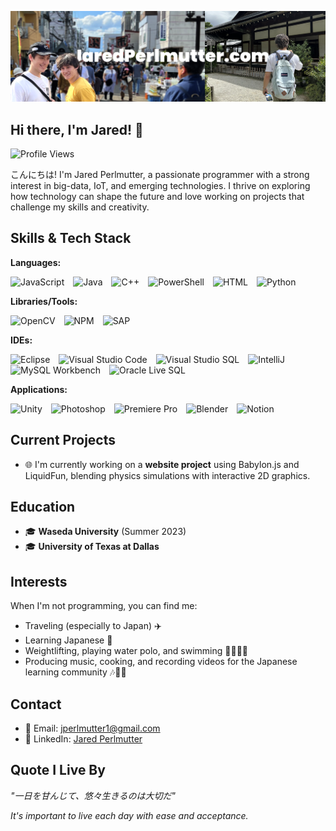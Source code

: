 [![header](./banner.png)](https://jaredperlmutter.com)

## Hi there, I'm Jared! 👋

![Profile Views](https://komarev.com/ghpvc/?username=jear-bear)

こんにちは! I'm Jared Perlmutter, a passionate programmer with a strong interest in big-data, IoT, and emerging technologies. I thrive on exploring how technology can shape the future and love working on projects that challenge my skills and creativity.

## Skills & Tech Stack

**Languages:**
<div>
  <img src="https://cdn.svgporn.com/logos/javascript.svg" alt="JavaScript" height="30" style="margin-right: 10px;"/>
  <img src="https://cdn.svgporn.com/logos/java.svg" alt="Java" height="30" style="margin-right: 10px;"/>
  <img src="https://cdn.svgporn.com/logos/c-plusplus.svg" alt="C++" height="30" style="margin-right: 10px;"/>
  <img src="https://raw.githubusercontent.com/gist/Xainey/d5bde7d01dcbac51ac951810e94313aa/raw/6c858c46726541b48ddaaebab29c41c07a196394/PowerShell.svg" alt="PowerShell" height="30" style="margin-right: 10px;"/>
  <img src="https://cdn.svgporn.com/logos/html-5.svg" alt="HTML" height="30" style="margin-right: 10px;"/>
  <img src="https://cdn.svgporn.com/logos/python.svg" alt="Python" height="30" style="margin-right: 10px;"/>
</div>

**Libraries/Tools:**
<div>
  <img src="https://cdn.svgporn.com/logos/opencv.svg" alt="OpenCV" height="30" style="margin-right: 10px;"/>
  <img src="https://cdn.svgporn.com/logos/npm.svg" alt="NPM" height="30" style="margin-right: 10px;"/>
  <img src="https://cdn.svgporn.com/logos/sap.svg" alt="SAP" height="30" style="margin-right: 10px;"/>
</div>

**IDEs:**
<div>
  <img src="https://cdn.svgporn.com/logos/eclipse.svg" alt="Eclipse" height="30" style="margin-right: 10px;"/>
  <img src="https://cdn.svgporn.com/logos/visual-studio-code.svg" alt="Visual Studio Code" height="30" style="margin-right: 10px;"/>
  <img src="https://cdn.svgporn.com/logos/visual-studio.svg" alt="Visual Studio SQL" height="30" style="margin-right: 10px;"/>
  <img src="https://cdn.svgporn.com/logos/intellij-idea.svg" alt="IntelliJ" height="30" style="margin-right: 10px;"/>
  <img src="https://cdn.svgporn.com/logos/mysql.svg" alt="MySQL Workbench" height="30" style="margin-right: 10px;"/>
  <img src="https://cdn.svgporn.com/logos/oracle.svg" alt="Oracle Live SQL" height="30" style="margin-right: 10px;"/>
</div>

**Applications:**
<div>
  <img src="https://cdn.svgporn.com/logos/unity.svg" alt="Unity" height="30" style="margin-right: 10px;"/>
  <img src="https://cdn.svgporn.com/logos/adobe-photoshop.svg" alt="Photoshop" height="30" style="margin-right: 10px;"/>
  <img src="https://cdn.svgporn.com/logos/adobe-premiere.svg" alt="Premiere Pro" height="30" style="margin-right: 10px;"/>
  <img src="https://cdn.svgporn.com/logos/blender.svg" alt="Blender" height="30" style="margin-right: 10px;"/>
  <img src="https://cdn.svgporn.com/logos/notion.svg" alt="Notion" height="30" style="margin-right: 10px;"/>
</div>

## Current Projects

- 🌐 I'm currently working on a **website project** using Babylon.js and LiquidFun, blending physics simulations with interactive 2D graphics.

## Education

- 🎓 **Waseda University** (Summer 2023)
- 🎓 **University of Texas at Dallas**

## Interests

When I'm not programming, you can find me:
- Traveling (especially to Japan) ✈️
- Learning Japanese :crossed_flags:
- Weightlifting, playing water polo, and swimming 🏋️‍♂️🏊‍♂️
- Producing music, cooking, and recording videos for the Japanese learning community 🎶🍳🎥

## Contact

- 📧 Email: [jperlmutter1@gmail.com](mailto:jperlmutter1@gmail.com)
- 💼 LinkedIn: [Jared Perlmutter](https://www.linkedin.com/in/jaredperlmutter)

## Quote I Live By
*"一日を甘んじて、悠々生きるのは大切だ"*

*It's important to live each day with ease and acceptance.*

